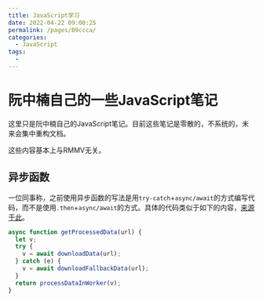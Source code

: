 ```yaml
---
title: JavaScript学习
date: 2022-04-22 09:00:25
permalink: /pages/09ccca/
categories: 
  - JavaScript
tags: 
  - 
---
```


# 阮中楠自己的一些JavaScript笔记
这里只是阮中楠自己的JavaScript笔记。目前这些笔记是零散的，不系统的，未来会集中重构文档。

这些内容基本上与RMMV无关。






## 异步函数
一位同事称，之前使用异步函数的写法是用`try-catch`+`async/await`的方式编写代码，而不是使用`.then`+`async/await`的方式。具体的代码类似于如下的内容，[来源于此](https://developer.mozilla.org/zh-CN/docs/Web/JavaScript/Reference/Statements/async_function#使用async函数重写_promise_链)。

``` js
async function getProcessedData(url) {
  let v;
  try {
    v = await downloadData(url);
  } catch (e) {
    v = await downloadFallbackData(url);
  }
  return processDataInWorker(v);
}
```
